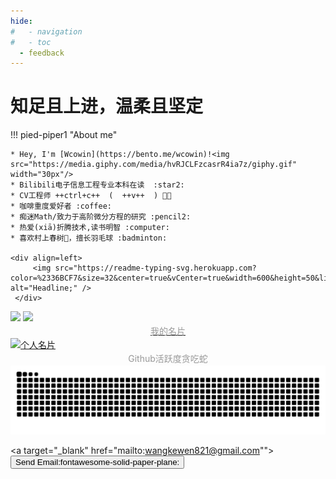 ```yaml
---
hide:
#   - navigation
#   - toc
  - feedback
---
```


# 知足且上进，温柔且坚定
!!! pied-piper1 "About me"
    
    * Hey, I'm [Wcowin](https://bento.me/wcowin)!<img src="https://media.giphy.com/media/hvRJCLFzcasrR4ia7z/giphy.gif" width="30px"/>
    * Bilibili电子信息工程专业本科在读  :star2:
    * CV工程师 ++ctrl+c++  (  ++v++  ) 🧑‍💻
    * 咖啡重度爱好者 :coffee:
    * 痴迷Math/致力于高阶微分方程的研究 :pencil2:
    * 热爱(xiā)折腾技术,读书明智 :computer: 
    * 喜欢村上春树📖，擅长羽毛球 :badminton: 

    <div align=left> 
         <img src="https://readme-typing-svg.herokuapp.com?color=%2336BCF7&size=32&center=true&vCenter=true&width=600&height=50&lines=My+hobby:+;I+Love+coffee;I+Love+books;I+Love+Program" alt="Headline;" /> 
     </div> 

<!-- * <a href="https://github.com/Wcowin" target="_blank"><button class="buttonxuan3">找到我:simple-github:</button></a>:material-arrow-right:&#x1F4A1;  -->

<!-- ![](https://cn.mcecy.com/image/20221229/67d6c67f951fe04606acc08a1e77a81e.png) -->
<!-- [![Anurag's GitHub stats](https://github-readme-stats.vercel.app/api?username=Wcowin)](https://github.com/anuraghazra/github-readme-stats)   -->

<img class="img1" src="https://cn.mcecy.com/image/20230220/f10604560a2119667fb3aca1da299e1a.jpeg">

<img class="img1" src="https://cn.mcecy.com/image/20230617/4e9361ee7d2d03ecb9de8aef7531db03.jpg">

<a href="https://muselink.cc/Wcowin" target="_blank">
  <center>
    <div style="color:orange; 
    color: #999;
    padding: 2px;">我的名片</div>
  </center>
  <img class="img" src="https://pbxt.replicate.delivery/hlNUcSkvwvYyOVrVC1E4bSWtX5gLQDzd1dAehfgiRAdtzxdRA/out..jpg" alt="个人名片">
  
</a>

  <center>
    <div style="color:orange; 
    color: #999;
    padding: 2px;">Github活跃度贪吃蛇</div>
  </center>
  <img class="img" src="https://raw.githubusercontent.com/Wcowin/Wcowin/output/github-contribution-grid-snake.svg" alt="个人名片"> 


<!-- [Send Email :fontawesome-solid-paper-plane:](mailto:<1135801806@qq.com>){.md-button} -->
<a target="_blank"  href="mailto:wangkewen821@gmail.com""><button class="buttonxuan2" style="vertical-align:middle" ><span>Send Email:fontawesome-solid-paper-plane: </span></button></a> 



